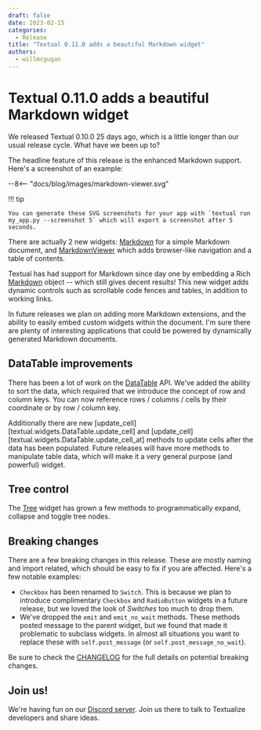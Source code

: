 ```yaml
---
draft: false
date: 2023-02-15
categories:
  - Release
title: "Textual 0.11.0 adds a beautiful Markdown widget"
authors:
  - willmcgugan
---
```


# Textual 0.11.0 adds a beautiful Markdown widget

We released Textual 0.10.0 25 days ago, which is a little longer than our usual release cycle. What have we been up to?

<!-- more -->

The headline feature of this release is the enhanced Markdown support. Here's a screenshot of an example:

<div>
--8<-- "docs/blog/images/markdown-viewer.svg"
</div>

!!! tip

    You can generate these SVG screenshots for your app with `textual run my_app.py --screenshot 5` which will export a screenshot after 5 seconds.

There are actually 2 new widgets: [Markdown](./../../widgets/markdown.md) for a simple Markdown document, and [MarkdownViewer](./../../widgets/markdown_viewer.md) which adds browser-like navigation and a table of contents.

Textual has had support for Markdown since day one by embedding a Rich [Markdown](https://rich.readthedocs.io/en/latest/markdown.html) object -- which still gives decent results! This new widget adds dynamic controls such as scrollable code fences and tables, in addition to working links.

In future releases we plan on adding more Markdown extensions, and the ability to easily embed custom widgets within the document. I'm sure there are plenty of interesting applications that could be powered by dynamically generated Markdown documents.

## DataTable improvements

There has been a lot of work on the [DataTable](../../widgets/data_table.md) API. We've added the ability to sort the data, which required that we introduce the concept of row and column keys. You can now reference rows / columns / cells by their coordinate or by row / column key.

Additionally there are new [update_cell][textual.widgets.DataTable.update_cell] and [update_cell][textual.widgets.DataTable.update_cell_at] methods to update cells after the data has been populated. Future releases will have more methods to manipulate table data, which will make it a very general purpose (and powerful) widget.

## Tree control

The [Tree](../../api/tree.md) widget has grown a few methods to programmatically expand, collapse and toggle tree nodes.

## Breaking changes

There are a few breaking changes in this release. These are mostly naming and import related, which should be easy to fix if you are affected. Here's a few notable examples:

- `Checkbox` has been renamed to `Switch`. This is because we plan to introduce complimentary `Checkbox` and `RadioButton` widgets in a future release, but we loved the look of *Switches* too much to drop them.
- We've dropped the `emit` and `emit_no_wait` methods. These methods posted message to the parent widget, but we found that made it problematic to subclass widgets. In almost all situations you want to replace these with `self.post_message` (or `self.post_message_no_wait`).

Be sure to check the [CHANGELOG](https://github.com/Textualize/textual/blob/main/CHANGELOG.md) for the full details on potential breaking changes.

## Join us!

We're having fun on our [Discord server](https://discord.gg/Enf6Z3qhVr). Join us there to talk to Textualize developers and share ideas.
